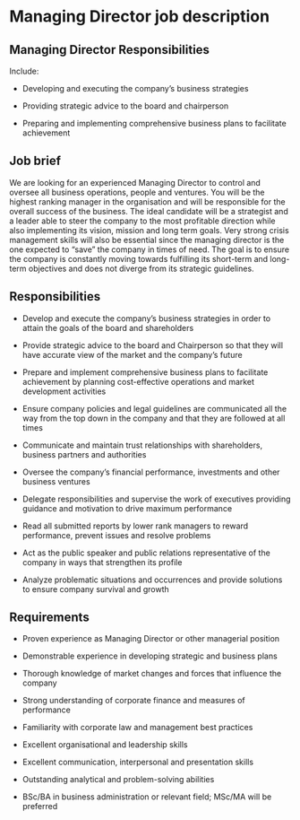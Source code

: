 # Managing Director job description


## Managing Director Responsibilities

Include:

* Developing and executing the company’s business strategies

* Providing strategic advice to the board and chairperson

* Preparing and implementing comprehensive business plans to facilitate achievement



## Job brief

We are looking for an experienced Managing Director to control and oversee all business operations, people and ventures. You will be the highest ranking manager in the organisation and will be responsible for the overall success of the business.
The ideal candidate will be a strategist and a leader able to steer the company to the most profitable direction while also implementing its vision, mission and long term goals. Very strong crisis management skills will also be essential since the managing director is the one expected to “save” the company in times of need.
The goal is to ensure the company is constantly moving towards fulfilling its short-term and long-term objectives and does not diverge from its strategic guidelines.


## Responsibilities

* Develop and execute the company’s business strategies in order to attain the goals of the board and shareholders

* Provide strategic advice to the board and Chairperson so that they will have accurate view of the market and the company’s future

* Prepare and implement comprehensive business plans to facilitate achievement by planning cost-effective operations and market development activities

* Ensure company policies and legal guidelines are communicated all the way from the top down in the company and that they are followed at all times

* Communicate and maintain trust relationships with shareholders, business partners and authorities

* Oversee the company’s financial performance, investments and other business ventures

* Delegate responsibilities and supervise the work of executives providing guidance and motivation to drive maximum performance

* Read all submitted reports by lower rank managers to reward performance, prevent issues and resolve problems

* Act as the public speaker and public relations representative of the company in ways that strengthen its profile

* Analyze problematic situations and occurrences and provide solutions to ensure company survival and growth


## Requirements

* Proven experience as Managing Director or other managerial position

* Demonstrable experience in developing strategic and business plans

* Thorough knowledge of market changes and forces that influence the company

* Strong understanding of corporate finance and measures of performance

* Familiarity with corporate law and management best practices

* Excellent organisational and leadership skills

* Excellent communication, interpersonal and presentation skills

* Outstanding analytical and problem-solving abilities

* BSc/BA in business administration or relevant field; MSc/MA will be preferred
